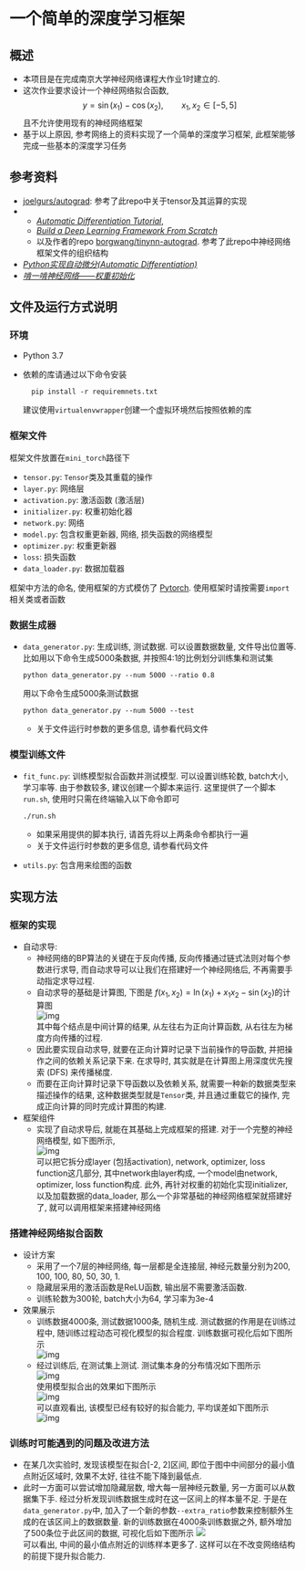 # 一个简单的深度学习框架
## 概述
* 本项目是在完成南京大学神经网络课程大作业1时建立的.
* 这次作业要求设计一个神经网络拟合函数, 
    $$y=\sin(x_1)-\cos(x_2), \qquad x_1, x_2\in[-5,5]$$
  且不允许使用现有的神经网络框架
* 基于以上原因, 参考网络上的资料实现了一个简单的深度学习框架, 此框架能够完成一些基本的深度学习任务
## 参考资料
* [joelgurs/autograd](https://github.com/joelgrus/autograd/tree/part06/autograd): 参考了此repo中关于tensor及其运算的实现
* * [*Automatic Differentiation Tutorial*](https://borgwang.github.io/dl/2019/09/15/autograd.html), 
  * [*Build a Deep Learning Framework From Scratch*](https://borgwang.github.io/dl/2019/08/18/tinynn.html)
  * 以及作者的repo [borgwang/tinynn-autograd](https://github.com/borgwang/tinynn-autograd). 参考了此repo中神经网络框架文件的组织结构 
* [*Python实现自动微分(Automatic Differentiation)*](https://zhuanlan.zhihu.com/p/161635270)
* [*啃一啃神经网络——权重初始化*](https://zhuanlan.zhihu.com/p/102708578)

## 文件及运行方式说明
### 环境
* Python 3.7
* 依赖的库请通过以下命令安装

        pip install -r requiremnets.txt
  建议使用`virtualenvwrapper`创建一个虚拟环境然后按照依赖的库
### 框架文件
框架文件放置在`mini_torch`路径下
* `tensor.py`: `Tensor`类及其重载的操作
* `layer.py`: 网络层
* `activation.py`: 激活函数 (激活层)
* `initializer.py`: 权重初始化器
* `network.py`: 网络
* `model.py`: 包含权重更新器, 网络, 损失函数的网络模型
* `optimizer.py`: 权重更新器
* `loss`: 损失函数
* `data_loader.py`: 数据加载器  

框架中方法的命名, 使用框架的方式模仿了 [Pytorch](https://pytorch.org/). 使用框架时请按需要`import`相关类或者函数

### 数据生成器
* `data_generator.py`: 生成训练, 测试数据. 可以设置数据数量, 文件导出位置等. 比如用以下命令生成5000条数据, 并按照4:1的比例划分训练集和测试集

      python data_generator.py --num 5000 --ratio 0.8
  用以下命令生成5000条测试数据

      python data_generator.py --num 5000 --test
  * 关于文件运行时参数的更多信息, 请参看代码文件

### 模型训练文件
* `fit_func.py`: 训练模型拟合函数并测试模型. 可以设置训练轮数, batch大小, 学习率等. 由于参数较多, 建议创建一个脚本来运行. 这里提供了一个脚本`run.sh`, 使用时只需在终端输入以下命令即可

      ./run.sh
  * 如果采用提供的脚本执行, 请首先将以上两条命令都执行一遍
  * 关于文件运行时参数的更多信息, 请参看代码文件
* `utils.py`: 包含用来绘图的函数


## 实现方法
### 框架的实现
* 自动求导:
  * 神经网络的BP算法的关键在于反向传播, 反向传播通过链式法则对每个参数进行求导, 而自动求导可以让我们在搭建好一个神经网络后, 不再需要手动指定求导过程. 
  * 自动求导的基础是计算图, 下图是 $f(x_1, x_2)=\ln(x_1)+x_1x_2-\sin(x_2)$的计算图  
      ![img](./images/compute_graph-1.jpg)  
    其中每个结点是中间计算的结果, 从左往右为正向计算函数, 从右往左为梯度方向传播的过程. 
  * 因此要实现自动求导, 就要在正向计算时记录下当前操作的导函数, 并把操作之间的依赖关系记录下来. 在求导时, 其实就是在计算图上用深度优先搜索 (DFS) 来传播梯度.
  * 而要在正向计算时记录下导函数以及依赖关系, 就需要一种新的数据类型来描述操作的结果, 这种数据类型就是`Tensor`类, 并且通过重载它的操作, 完成正向计算的同时完成计算图的构建.
* 框架组件
  * 实现了自动求导后, 就能在其基础上完成框架的搭建. 对于一个完整的神经网络模型, 如下图所示,   
      ![img](./images/structure.jpg)  
  可以把它拆分成layer (包括activation), network, optimizer, loss function这几部分, 其中network由layer构成, 一个model由network, optimizer, loss function构成. 此外, 再针对权重的初始化实现initializer, 以及加载数据的data_loader, 那么一个非常基础的神经网络框架就搭建好了, 就可以调用框架来搭建神经网络

### 搭建神经网络拟合函数
* 设计方案
  * 采用了一个7层的神经网络, 每一层都是全连接层, 神经元数量分别为200, 100, 100, 80, 50, 30, 1. 
  * 隐藏层采用的激活函数是ReLU函数, 输出层不需要激活函数.
  * 训练轮数为300轮, batch大小为64, 学习率为3e-4
* 效果展示
  * 训练数据4000条, 测试数据1000条, 随机生成. 测试数据的作用是在训练过程中, 随训练过程动态可视化模型的拟合程度. 训练数据可视化后如下图所示  
    ![img](./images/train_dataset-1.png)   
  * 经过训练后, 在测试集上测试. 测试集本身的分布情况如下图所示  
        ![img](./images/test_dataset.png)  
    使用模型拟合出的效果如下图所示  
        ![img](./images/test_1.png)  
    可以直观看出, 该模型已经有较好的拟合能力, 平均误差如下图所示  
        ![img](./images/p-1.png)
### 训练时可能遇到的问题及改进方法
* 在某几次实验时, 发现该模型在拟合[-2, 2]区间, 即位于图中中间部分的最小值点附近区域时, 效果不太好, 往往不能下降到最低点. 
* 此时一方面可以尝试增加隐藏层数, 增大每一层神经元数量, 另一方面可以从数据集下手. 经过分析发现训练数据生成时在这一区间上的样本量不足. 于是在`data_generator.py`中, 加入了一个新的参数`--extra_ratio`参数来控制额外生成的在该区间上的数据数量. 新的训练数据在4000条训练数据之外, 额外增加了500条位于此区间的数据, 可视化后如下图所示
    ![](./images/train_dataset-2.png)  
  可以看出, 中间的最小值点附近的训练样本更多了. 这样可以在不改变网络结构的前提下提升拟合能力.